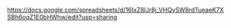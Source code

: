 https://docs.google.com/spreadsheets/d/16IxZ8lJr8j_VHQySW8rdTueaeK7XSBh6oqZ1E0bHWhw/edit?usp=sharing
